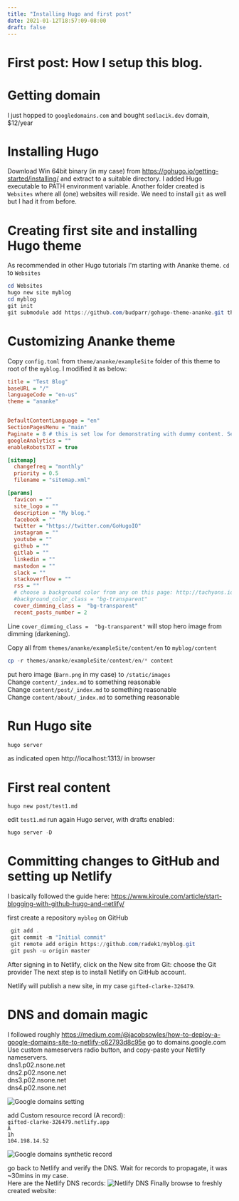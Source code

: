 ```yaml
---
title: "Installing Hugo and first post"
date: 2021-01-12T18:57:09-08:00
draft: false
---
```


First post: How I setup this blog.
===========
# Getting domain
I just hopped to `googledomains.com` and bought `sedlacik.dev` domain, $12/year

# Installing Hugo
Download Win 64bit binary (in my case) from https://gohugo.io/getting-started/installing/ and extract to a suitable directory.
I added Hugo executable to PATH environment variable. Another folder created is `Websites` where all (one) websites will reside.
We need to install `git` as well but I had it from before.

# Creating first site and installing Hugo theme
As recommended in other Hugo tutorials I'm starting with Ananke theme.
`cd` to `Websites`
```powershell
cd Websites
hugo new site myblog
cd myblog
git init
git submodule add https://github.com/budparr/gohugo-theme-ananke.git themes/ananke
```


# Customizing Ananke theme
Copy `config.toml` from `theme/ananke/exampleSite` folder of this theme to root of the `myblog`. 
I modified it as below:

```ini
title = "Test Blog"
baseURL = "/"
languageCode = "en-us"
theme = "ananke"


DefaultContentLanguage = "en"
SectionPagesMenu = "main"
Paginate = 8 # this is set low for demonstrating with dummy content. Set to a higher number
googleAnalytics = ""
enableRobotsTXT = true

[sitemap]
  changefreq = "monthly"
  priority = 0.5
  filename = "sitemap.xml"

[params]
  favicon = ""
  site_logo = ""
  description = "My blog."
  facebook = ""
  twitter = "https://twitter.com/GoHugoIO"
  instagram = ""
  youtube = ""
  github = ""
  gitlab = ""
  linkedin = ""
  mastodon = ""
  slack = ""
  stackoverflow = ""
  rss = ""
  # choose a background color from any on this page: http://tachyons.io/docs/themes/skins/ and preface it with "bg-"
  #background_color_class = "bg-transparent"
  cover_dimming_class =  "bg-transparent"
  recent_posts_number = 2
```

Line `cover_dimming_class =  "bg-transparent"` will stop hero image from dimming (darkening).

Copy all from `themes/ananke/exampleSite/content/en` to `myblog/content`
```powershell
cp -r themes/ananke/exampleSite/content/en/* content
```
put hero image (`Barn.png` in my case) to `/static/images`  
Change `content/_index.md` to something reasonable  
Change `content/post/_index.md` to something reasonable  
Change `content/about/_index.md` to something reasonable  

# Run Hugo site
```zsh
hugo server
```
as indicated open http://localhost:1313/ in browser

# First real content
```console
hugo new post/test1.md
```
edit `test1.md`
run again Hugo server, with drafts enabled: 

```powershell
hugo server -D
```

# Committing changes to GitHub and setting up Netlify

I basically followed the guide here: https://www.kiroule.com/article/start-blogging-with-github-hugo-and-netlify/

first create a repository `myblog` on GitHub
```powershell
 git add .
 git commit -m "Initial commit"
 git remote add origin https://github.com/radek1/myblog.git
 git push -u origin master
```

After signing in to Netlify, click on the New site from Git:
choose the Git provider
The next step is to install Netlify on GitHub account.

Netlify will publish a new site, in my case `gifted-clarke-326479`.

# DNS and domain magic

I followed roughly https://medium.com/@jacobsowles/how-to-deploy-a-google-domains-site-to-netlify-c62793d8c95e
go to domains.google.com  
Use custom nameservers radio button, and copy-paste your Netlify nameservers.  
dns1.p02.nsone.net  
dns2.p02.nsone.net  
dns3.p02.nsone.net  
dns4.p02.nsone.net  

![Google domains setting](/images/test1_domains.png)

add Custom resource record (A record):  
`gifted-clarke-326479.netlify.app`  
`A`  
`1h`  
`104.198.14.52`  

![Google domains synthetic record](/images/test1_customDNS.png)

go back to Netlify and verify the DNS. Wait for records to propagate, it was ~30mins in my case.  
Here are the Netlify DNS records:
![Netlify DNS](/images/test1_netlifyDNS.png)
Finally browse to freshly created website:











